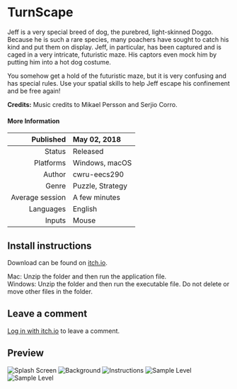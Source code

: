# TurnScape

Jeff is a very special breed of dog, the purebred, light-skinned Doggo. Because he is such a rare species, many poachers have sought to catch his kind and put them on display. Jeff, in particular, has been captured and is caged in a very intricate, futuristic maze. His captors even mock him by putting him into a hot dog costume.

You somehow get a hold of the futuristic maze, but it is very confusing and has special rules. Use your spatial skills to help Jeff escape his confinement and be free again!


**Credits:** Music credits to Mikael Persson and Serjio Corro.


#### More Information

| Published	      | May 02, 2018     |
|----------------:|:-----------------|
| Status	        | Released         |
| Platforms       |	Windows, macOS   |
| Author	        | cwru-eecs290     |
| Genre	          | Puzzle, Strategy |
| Average session |	A few minutes    |
| Languages	      | English          |
| Inputs	        | Mouse            |


## Install instructions

Download can be found on [itch.io](https://cwru-eecs290.itch.io/team-15-project).

Mac: Unzip the folder and then run the application file.
<br> Windows: Unzip the folder and then run the executable file. Do not delete or move other files in the folder.


## Leave a comment

[Log in with itch.io](https://itch.io/login?return_to=https%3A%2F%2Fcwru-eecs290.itch.io%2Fteam-15-project) to leave a comment.


## Preview

![Splash Screen](https://img.itch.zone/aW1hZ2UvMjUyMjI2LzEyMTEwMDQucG5n/794x1000/hgLawF.png)
![Background](https://img.itch.zone/aW1hZ2UvMjUyMjI2LzEyMTA5OTEucG5n/794x1000/jVdO8e.png)
![Instructions](https://img.itch.zone/aW1hZ2UvMjUyMjI2LzEyMTA5NDQucG5n/794x1000/3%2BjJLu.png)
![Sample Level](https://img.itch.zone/aW1hZ2UvMjUyMjI2LzEyMTA5NjkucG5n/794x1000/OuhKt5.png)
![Sample Level](https://img.itch.zone/aW1hZ2UvMjUyMjI2LzEyMTEwMDUucG5n/794x1000/z9Gvg0.png)
